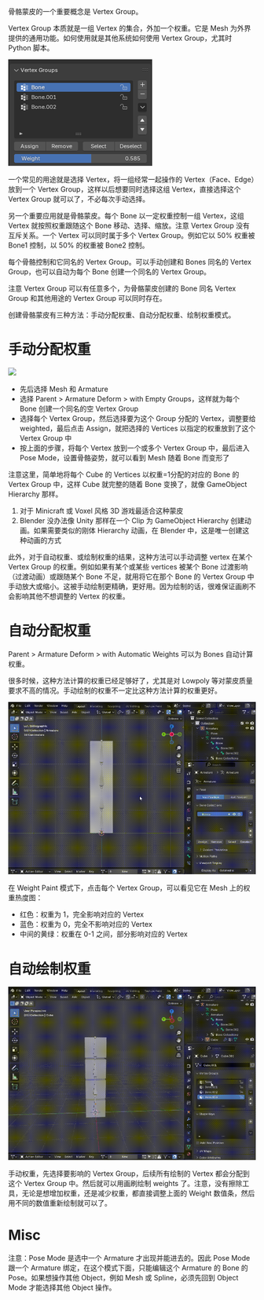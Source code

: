 骨骼蒙皮的一个重要概念是 Vertex Group。

Vertex Group 本质就是一组 Vertex 的集合，外加一个权重。它是 Mesh 为外界提供的通用功能。如何使用就是其他系统如何使用 Vertex Group，尤其时 Python 脚本。

![](VertexGroup.png)

一个常见的用途就是选择 Vertex，将一组经常一起操作的 Vertex（Face、Edge）放到一个 Vertex Group，这样以后想要同时选择这组 Vertex，直接选择这个 Vertex Group 就可以了，不必每次手动选择。

另一个重要应用就是骨骼蒙皮。每个 Bone 以一定权重控制一组 Vertex，这组 Vertex 就按照权重跟随这个 Bone 移动、选择、缩放。注意 Vertex Group 没有互斥关系。一个 Vertex 可以同时属于多个 Vertex Group。例如它以 50% 权重被 Bone1 控制，以 50% 的权重被 Bone2 控制。

每个骨骼控制和它同名的 Vertex Group。可以手动创建和 Bones 同名的 Vertex Group，也可以自动为每个 Bone 创建一个同名的 Vertex Group。

注意 Vertex Group 可以有任意多个，为骨骼蒙皮创建的 Bone 同名 Vertex Group 和其他用途的 Vertex Group 可以同时存在。

创建骨骼蒙皮有三种方法：手动分配权重、自动分配权重、绘制权重模式。

# 手动分配权重

![](ManulWeights.gif)

- 先后选择 Mesh 和 Armature
- 选择 Parent > Armature Deform > with Empty Groups，这样就为每个 Bone 创建一个同名的空 Vertex Group
- 选择每个 Vertex Group，然后选择要为这个 Group 分配的 Vertex，调整要给 weighted，最后点击 Assign，就把选择的 Vertices 以指定的权重放到了这个 Vertex Group 中
- 按上面的步骤，将每个 Vertex 放到一个或多个 Vertex Group 中，最后进入 Pose Mode，设置骨骼姿势，就可以看到 Mesh 随着 Bone 而变形了

注意这里，简单地将每个 Cube 的 Vertices 以权重=1分配的对应的 Bone 的 Vertex Group 中，这样 Cube 就完整的随着 Bone 变换了，就像 GameObject Hierarchy 那样。

1. 对于 Minicraft 或 Voxel 风格 3D 游戏最适合这种蒙皮
2. Blender 没办法像 Unity 那样在一个 Clip 为 GameObject Hierarchy 创建动画。如果需要类似的刚体 Hierarchy 动画，在 Blender 中，这是唯一创建这种动画的方式

此外，对于自动权重、或绘制权重的结果，这种方法可以手动调整 vertex 在某个 Vertex Group 的权重。例如如果有某个或某些 vertices 被某个 Bone 过渡影响（过渡动画）或跟随某个 Bone 不足，就用将它在那个 Bone 的 Vertex Group 中手动放大或缩小。这被手动绘制更精确，更好用。因为绘制的话，很难保证画刷不会影响其他不想调整的 Vertex 的权重。

# 自动分配权重

Parent > Armature Deform > with Automatic Weights 可以为 Bones 自动计算权重。

很多时候，这种方法计算的权重已经足够好了，尤其是对 Lowpoly 等对蒙皮质量要求不高的情况。手动绘制的权重不一定比这种方法计算的权重更好。

![](AutomaticWeights.gif)

在 Weight Paint 模式下，点击每个 Vertex Group，可以看见它在 Mesh 上的权重热度图：

- 红色：权重为 1，完全影响对应的 Vertex
- 蓝色：权重为 0，完全不影响对应的 Vertex
- 中间的黄绿：权重在 0-1 之间，部分影响对应的 Vertex

# 自动绘制权重

![](WeightPaint.gif)

手动权重，先选择要影响的 Vertex Group，后续所有绘制的 Vertex 都会分配到这个 Vertex Group 中。然后就可以用画刷绘制 weights 了。注意，没有擦除工具，无论是想增加权重，还是减少权重，都直接调整上面的 Weight 数值条，然后用不同的数值重新绘制就可以了。

# Misc

注意：Pose Mode 是选中一个 Armature 才出现并能进去的。因此 Pose Mode 跟一个 Armature 绑定，在这个模式下面，只能编辑这个 Armature 的 Bone 的 Pose。如果想操作其他 Object，例如 Mesh 或 Spline，必须先回到 Object Mode 才能选择其他 Object 操作。

